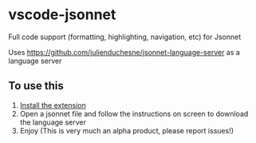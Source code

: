 # vscode-jsonnet

Full code support (formatting, highlighting, navigation, etc) for Jsonnet

Uses <https://github.com/julienduchesne/jsonnet-language-server> as a language server

## To use this

1. [Install the extension](https://marketplace.visualstudio.com/items?itemName=JulienDuchesne.vscode-jsonnet)
2. Open a jsonnet file and follow the instructions on screen to download the language server
3. Enjoy (This is very much an alpha product, please report issues!)
